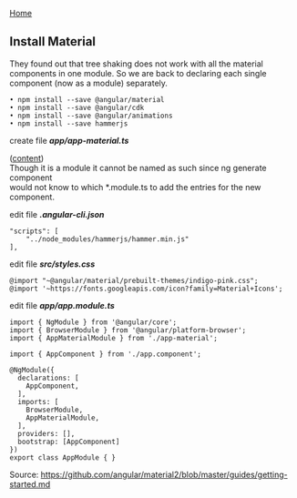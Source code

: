 [Home](../README.md)
## Install Material

They found out that tree shaking does not work with all the material components in one module. So we are back to declaring each single component (now as a module) separately.

    • npm install --save @angular/material  
    • npm install --save @angular/cdk    
    • npm install --save @angular/animations  
    • npm install --save hammerjs

create file ***app/app-material.ts*** 

   ([content](./app-material.ts))  
    Though it is a module it cannot be named as such since ng generate component  
    would not know to which *.module.ts to add the entries for the new component.

edit file ***.angular-cli.json***

    "scripts": [
        "../node_modules/hammerjs/hammer.min.js"
    ],


edit file ***src/styles.css***

    @import "~@angular/material/prebuilt-themes/indigo-pink.css";
    @import '~https://fonts.googleapis.com/icon?family=Material+Icons';

edit file ***app/app.module.ts***

    import { NgModule } from '@angular/core';
    import { BrowserModule } from '@angular/platform-browser';
    import { AppMaterialModule } from './app-material';
    
    import { AppComponent } from './app.component';
    
    @NgModule({
      declarations: [
        AppComponent,
      ],
      imports: [
        BrowserModule,
        AppMaterialModule,
      ],
      providers: [],
      bootstrap: [AppComponent]
    })
    export class AppModule { }


Source:
https://github.com/angular/material2/blob/master/guides/getting-started.md
